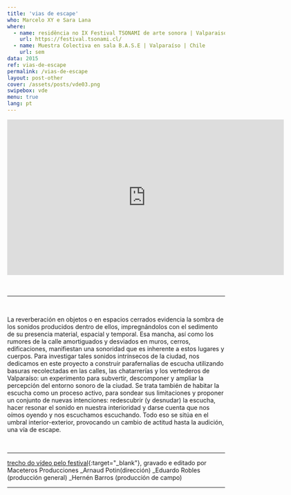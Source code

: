 ```yaml
---
title: 'vias de escape'
who: Marcelo XY e Sara Lana
where: 
  - name: residência no IX Festival TSONAMI de arte sonora | Valparaiso | CHILE
    url: https://festival.tsonami.cl/
  - name: Muestra Colectiva en sala B.A.S.E | Valparaíso | Chile
    url: sem 
data: 2015
ref: vias-de-escape
permalink: /vias-de-escape
layout: post-other
cover: /assets/posts/vde03.png
swipebox: vde
menu: true
lang: pt
---
```


<div class="video-wrapper video-wrapper-16x9">
    <iframe src="https://player.vimeo.com/video/200554658?title=0&byline=0&portrait=0" width="640" height="360" frameborder="0" allow="autoplay; fullscreen" allowfullscreen></iframe>
</div>
<br>
<br>

---

<br>

La reverberación en objetos o en espacios cerrados evidencia la sombra de los sonidos producidos dentro de ellos, impregnándolos con el sedimento de su presencia material, espacial y temporal. Esa mancha, así como los rumores de la calle amortiguados  y desviados en muros, cerros, edificaciones, manifiestan una sonoridad que es inherente a estos lugares y cuerpos.
Para investigar tales sonidos intrínsecos de la ciudad, nos dedicamos en este proyecto a construir parafernalias de escucha utilizando basuras recolectadas en las calles, las chatarrerías y los vertederos de Valparaíso: un experimento para subvertir, descomponer y ampliar la percepción del entorno sonoro de la ciudad.
Se trata también de habitar la escucha como un proceso activo, para sondear sus limitaciones y proponer un conjunto de nuevas intenciones: redescubrir (y desnudar) la escucha, hacer resonar el sonido en nuestra interioridad y darse cuenta que nos oímos oyendo y nos escuchamos escuchando. Todo eso se sitúa en el umbral interior-exterior, provocando un cambio de actitud hasta la audición, una vía de escape.

<br>

---

[trecho do vídeo pelo festival](https://www.youtube.com/watch?v=nH33VomEVok){:target="_blank"}, gravado e editado por Maceteros Producciones
    _Arnaud Potin(dirección)
    _Eduardo Robles (producción general)
    _Hernén Barros (producción de campo)

---


<br>

